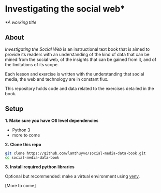 # Investigating the social web*

_*A working title_


## About
_Investigating the Social Web_ is an instructional text book that is aimed to provide its readers with an understanding of the kind of data that can be mined from the social web, of the insights that can be gained from it, and of the limitations of its scope.

Each lesson and  exercise is written with the understanding that social media, the web and technology are in constant flux.

This repository holds code and data related to the exercises detailed in the book.

## Setup

**1. Make sure you have OS level dependencies**
- Python 3
- more to come

**2. Clone this repo**
```bash
git clone https://github.com/lamthuyvo/social-media-data-book.git
cd social-media-data-book
```

**3. Install required python libraries**

Optional but recommended: make a virtual environment using [venv](https://docs.python.org/3/library/venv.html).

[More to come]
